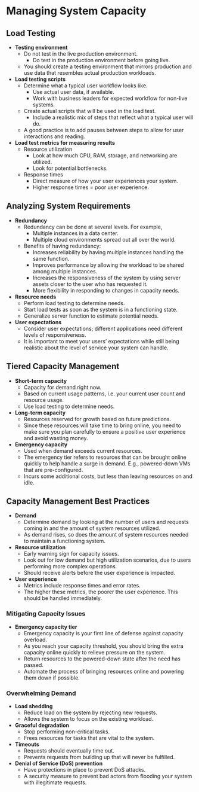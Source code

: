 # Managing System Capacity

## Load Testing

* **Testing environment**
    * Do not test in the live production environment.
        * Do test in the production environment before going live.
    * You should create a testing environment that mirrors production and use data that resembles actual production workloads.
* **Load testing scripts**
    * Determine what a typical user workflow looks like.
        * Use actual user data, if available.
        * Work with business leaders for expected workflow for non-live systems.
    * Create actual scripts that will be used in the load test.
        * Include a realistic mix of steps that reflect what a typical user will do.
    * A good practice is to add pauses between steps to allow for user interactions and reading.
* **Load test metrics for measuring results**
    * Resource utilization
        * Look at how much CPU, RAM, storage, and networking are utilized.
        * Look for potential bottlenecks.
    * Response times
        * Direct measure of how your user experiences your system.
        * Higher response times = poor user experience.

## Analyzing System Requirements

* **Redundancy**
    * Redundancy can be done at several levels. For example,
        * Multiple instances in a data center.
        * Multiple cloud environments spread out all over the world.
    * Benefits of having redundancy:
        * Increases reliability by having multiple instances handling the same function.
        * Improves performance by allowing the workload to be shared among multiple instances.
        * Increases the responsiveness of the system by using server assets closer to the user who has requested it.
        * More flexibility in responding to changes in capacity needs.
* **Resource needs**
    * Perform load testing to determine needs.
    * Start load tests as soon as the system is in a functioning state.
    * Generalize server function to estimate potential needs.
* **User expectations**
    * Consider user expectations; different applications need different levels of responsiveness.
    * It is important to meet your users’ expectations while still being realistic about the level of service your system can handle.

## Tiered Capacity Management

* **Short-term capacity**
    * Capacity for demand right now.
    * Based on current usage patterns, i.e. your current user count and resource usage.
    * Use load testing to determine needs.
* **Long-term capacity**
    * Resources reserved for growth based on future predictions.
    * Since these resources will take time to bring online, you need to make sure you plan carefully to ensure a positive user experience and avoid wasting money.
* **Emergency capacity**
    * Used when demand exceeds current resources.
    * The emergency tier refers to resources that can be brought online quickly to help handle a surge in demand. E.g., powered-down VMs that are pre-configured.
    * Incurs some additional costs, but less than leaving resources on and idle.

## Capacity Management Best Practices

* **Demand**
    * Determine demand by looking at the number of users and requests coming in and the amount of system resources utilized.
    * As demand rises, so does the amount of system resources needed to maintain a functioning system.
* **Resource utilization**
    * Early warning sign for capacity issues.
    * Look out for low demand but high utilization scenarios, due to users performing more complex operations.
    * Should receive alerts before the user experience is impacted.
* **User experience**
    * Metrics include response times and error rates.
    * The higher these metrics, the poorer the user experience. This should be handled immediately.

### Mitigating Capacity Issues

* **Emergency capacity tier**
    * Emergency capacity is your first line of defense against capacity overload.
    * As you reach your capacity threshold, you should bring the extra capacity online quickly to relieve pressure on the system.
    * Return resources to the powered-down state after the need has passed.
    * Automate the process of bringing resources online and powering them down if possible.

### Overwhelming Demand

* **Load shedding**
    * Reduce load on the system by rejecting new requests.
    * Allows the system to focus on the existing workload.
* **Graceful degradation**
    * Stop performing non-critical tasks.
    * Frees resources for tasks that are vital to the system.
* **Timeouts**
    * Requests should eventually time out.
    * Prevents requests from building up that will never be fulfilled.
* **Denial of Service (DoS) prevention**
    * Have protections in place to prevent DoS attacks.
    * A security measure to prevent bad actors from flooding your system with illegitimate requests.
